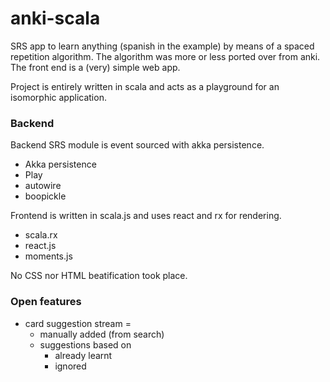# anki-scala

SRS app to learn anything (spanish in the example) by means of a spaced repetition algorithm. 
The algorithm was more or less ported over from anki. The front end is a (very) simple web app.

Project is entirely written in scala and acts as a playground for an isomorphic application. 

### Backend

Backend SRS module is event sourced with akka persistence.

  * Akka persistence
  * Play
  * autowire
  * boopickle 
 
Frontend is written in scala.js and uses react and rx for rendering.

  * scala.rx
  * react.js
  * moments.js
  
No CSS nor HTML beatification took place.


### Open features
* card suggestion stream =
  * manually added (from search)
  * suggestions based on 
    * already learnt
    * ignored 


